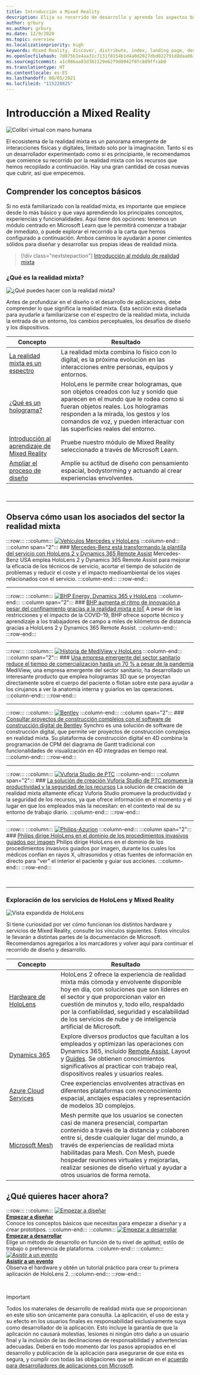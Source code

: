 ```yaml
---
title: Introducción a Mixed Reality
description: Elija su recorrido de desarrollo y aprenda los aspectos básicos sobre la teoría de la realidad mixta, su desarrollo y los casos de uso comunes.
author: grbury
ms.author: grbury
ms.date: 12/9/2020
ms.topic: overview
ms.localizationpriority: high
keywords: Mixed Reality, discover, distribute, index, landing page, design, development, tutorials, sample apps, fundamentals, case studies, resources, HoloLens how-to, Open source projects, mixed reality headset, windows mixed reality headset, virtual reality headset
ms.openlocfilehash: 7d875b1e4aa31c7131f8154b1d4a0d2027dbd022791d8daa06169aa0fcb51b55
ms.sourcegitcommit: a1c086aa83d381129e62f9d8942f0fc889ffcab0
ms.translationtype: HT
ms.contentlocale: es-ES
ms.lasthandoff: 08/05/2021
ms.locfileid: "115228825"
---
```

# <a name="get-started-with-mixed-reality"></a>Introducción a Mixed Reality

![Colibrí virtual con mano humana](images/01_MixedReality.png)

El ecosistema de la realidad mixta es un panorama emergente de interacciones físicas y digitales, limitado solo por la imaginación. Tanto si es un desarrollador experimentado como si es principiante, le recomendamos que comience su recorrido por la realidad mixta con los recursos que hemos recopilado a continuación. Hay una gran cantidad de cosas nuevas que cubrir, así que empecemos. 

## <a name="understand-the-basics"></a>Comprender los conceptos básicos

Si no está familiarizado con la realidad mixta, es importante que empiece desde lo más básico y que vaya aprendiendo los principales conceptos, experiencias y funcionalidades. Aquí tiene dos opciones: tenemos un módulo centrado en Microsoft Learn que le permitirá comenzar a trabajar de inmediato, o puede explorar el recorrido a la carta que hemos configurado a continuación. Ambos caminos le ayudarán a poner cimientos sólidos para diseñar y desarrollar sus propias ideas de realidad mixta.

> [!div class="nextstepaction"]
> [Introducción al módulo de realidad mixta](/learn/modules/intro-to-mixed-reality)

### <a name="what-is-mixed-reality"></a>¿Qué es la realidad mixta?

![¿Qué puedes hacer con la realidad mixta?](images/HLS19_remoteAssistHologram_001.jpg)

Antes de profundizar en el diseño o el desarrollo de aplicaciones, debe comprender lo que significa la realidad mixta. Esta sección está diseñada para ayudarle a familiarizarse con el espectro de la realidad mixta, incluida la entrada de un entorno, los cambios perceptuales, los desafíos de diseño y los dispositivos. 

|  Concepto  |  Resultado  |
| --- | --- |
| [La realidad mixta es un espectro](../discover/mixed-reality.md) | La realidad mixta combina lo físico con lo digital, es la próxima evolución en las interacciones entre personas, equipos y entornos. |
| [¿Qué es un holograma?](../discover/hologram.md) | HoloLens le permite crear hologramas, que son objetos creados con luz y sonido que aparecen en el mundo que le rodea como si fueran objetos reales. Los hologramas responden a la mirada, los gestos y los comandos de voz, y pueden interactuar con las superficies reales del entorno. |
| [Introducción al aprendizaje de Mixed Reality](mr-learning-overview.md#general-modules) | Pruebe nuestro módulo de Mixed Reality seleccionado a través de Microsoft Learn. |
| [Ampliar el proceso de diseño](../discover/case-study-expanding-the-design-process-for-mixed-reality.md) | Amplíe su actitud de diseño con pensamiento espacial, bodystorming y actuando al crear experiencias envolventes.  |

<br>

---

## <a name="see-how-industry-partners-are-using-mixed-reality"></a>Observa cómo usan los asociados del sector la realidad mixta

:::row:::
    :::column:::
       [![Vehículos Mercedes y HoloLens](images/mercedes.png)](https://customers.microsoft.com/story/839709-mercedes-benz-automotive-holoLens-en-usa)
    :::column-end:::
    :::column span="2":::
        ### <a name="mercedes-benz-is-transforming-the-service-workforce-with-hololens-2-and-dynamics-365-remote-assist"></a>[Mercedes-Benz está transformando la plantilla del servicio con HoloLens 2 y Dynamics 365 Remote Assist](https://customers.microsoft.com/story/839709-mercedes-benz-automotive-holoLens-en-usa)
        Mercedes-Benz USA emplea HoloLens 2 y Dynamics 365 Remote Assist para mejorar la eficacia de los técnicos de servicio, acortar el tiempo de solución de problemas y reducir el coste y el impacto medioambiental de los viajes relacionados con el servicio.
    :::column-end:::
:::row-end:::

---

:::row:::
    :::column:::
       [![BHP Energy, Dynamics 365 y HoloLens](images/bhp.png)](https://customers.microsoft.com/story/850776-bhp-energy-dynamics-365-hololens)
    :::column-end:::
    :::column span="2":::
        ### <a name="bhp-increases-the-pace-of-innovation-despite-lockdown-with-mixed-reality-and-iot"></a>[BHP aumenta el ritmo de innovación a pesar del confinamiento gracias a la realidad mixta e IoT](https://customers.microsoft.com/story/850776-bhp-energy-dynamics-365-hololens)
        A pesar de las restricciones y el impacto de la COVID-19, BHP ofrece soporte técnico y aprendizaje a los trabajadores de campo a miles de kilómetros de distancia gracias a HoloLens 2 y Dynamics 365 Remote Assist.
    :::column-end:::
:::row-end:::

---

:::row:::
    :::column:::
       [![Historia de MediView y HoloLens](images/mediview.jpeg)](https://customers.microsoft.com/story/848966-mediview-mcs-story)
    :::column-end:::
    :::column span="2":::
        ### <a name="healthcare-startup-cuts-time-to-market-by-up-to-70-despite-pandemic"></a>[Una empresa emergente del sector sanitario reduce el tiempo de comercialización hasta un 70 % a pesar de la pandemia](https://customers.microsoft.com/story/848966-mediview-mcs-story)
        MediView, una empresa emergente del sector sanitario, ha desarrollado un interesante producto que emplea hologramas 3D que se proyectan directamente sobre el cuerpo del paciente o flotan sobre este para ayudar a los cirujanos a ver la anatomía interna y guiarlos en las operaciones.
    :::column-end:::
:::row-end:::

---

:::row:::
    :::column:::
       [![Bentley](images/Bentley-Synchro1.jpg)](https://binged.it/31AR3kP)
    :::column-end:::
    :::column span="2":::
        ### <a name="view-complex-construction-projects-with-bentleys-digital-construction-software"></a>[Consultar proyectos de construcción complejos con el software de construcción digital de Bentley](https://binged.it/31AR3kP)
        Synchro es una solución de software de construcción digital, que permite ver proyectos de construcción complejos en realidad mixta. Su plataforma de construcción digital en 4D combina la programación de CPM del diagrama de Gantt tradicional con funcionalidades de visualización en 4D integradas en tiempo real.
    :::column-end:::
:::row-end:::

---

:::row:::
    :::column:::
       [![Vuforia Studio de PTC](images/PTC-Vuforia-Studio1.jpg)](https://binged.it/31ARrjh)
    :::column-end:::
    :::column span="2":::
        ### <a name="ptcs-vuforia-studio-authoring-solution-promotes-workforce-productivity-and-safety"></a>[La solución de creación Vuforia Studio de PTC promueve la productividad y la seguridad de los recursos](https://binged.it/31ARrjh)
        La solución de creación de realidad mixta altamente eficaz Vuforia Studio promueve la productividad y la seguridad de los recursos, ya que ofrece información en el momento y el lugar en que los empleados más la necesitan: en el contexto real de su entorno de trabajo diario.
    :::column-end:::
:::row-end:::

---

:::row:::
    :::column:::
       [![Philips-Azurion](images/Philips-Azurion1.jpg)](https://binged.it/31B1RiR)
    :::column-end:::
    :::column span="2":::
        ### <a name="philips-is-piloting-hololens-in-the-domain-of-image-guided-invasive-procedures"></a>[Philips dirige HoloLens en el dominio de los procedimientos invasivos guiados por imagen](https://binged.it/31B1RiR)
        Philips dirige HoloLens en el dominio de los procedimientos invasivos guiados por imagen, durante los cuales los médicos confían en rayos X, ultrasonidos y otras fuentes de información en directo para "ver" el interior el paciente y guiar sus acciones.
    :::column-end:::
:::row-end:::

<br>

---

### <a name="explore-hololens-and-mixed-reality-services"></a>Exploración de los servicios de HoloLens y Mixed Reality

![Vista expandida de HoloLens](images/HoloLens2_ExplodedView_8k.png)

Si tiene curiosidad por ver cómo funcionan los distintos hardware y servicios de Mixed Reality, consulte los vínculos siguientes. Estos vínculos le llevarán a distintas partes de la documentación de Microsoft. Recomendamos agregarlos a los marcadores y volver aquí para continuar el recorrido de diseño y desarrollo.

|  Concepto  |  Resultado  |
| --- | --- |
| [Hardware de HoloLens](https://www.microsoft.com//hololens/hardware) | HoloLens 2 ofrece la experiencia de realidad mixta más cómoda y envolvente disponible hoy en día, con soluciones que son líderes en el sector y que proporcionan valor en cuestión de minutos y, todo ello, respaldado por la confiabilidad, seguridad y escalabilidad de los servicios de nube y de inteligencia artificial de Microsoft. |
| [Dynamics 365](https://dynamics.microsoft.com/mixed-reality/overview/) | Explore diversos productos que facultan a los empleados y optimizan las operaciones con Dynamics 365, incluido [Remote Assist](/dynamics365/mixed-reality/remote-assist/ra-overview), Layout y [Guides](/dynamics365/mixed-reality/guides/). Se obtienen conocimientos significativos al practicar con trabajo real, dispositivos reales y usuarios reales. |
| [Azure Cloud Services](../develop/mixed-reality-cloud-services.md) | Cree experiencias envolventes atractivas en diferentes plataformas con reconocimiento espacial, anclajes espaciales y representación de modelos 3D complejos. |
| [Microsoft Mesh](/mesh/overview) | Mesh permite que los usuarios se conecten casi de manera presencial, compartan contenido a través de la distancia y colaboren entre sí, desde cualquier lugar del mundo, a través de experiencias de realidad mixta habilitadas para Mesh. Con Mesh, puede hospedar reuniones virtuales y mejorarlas, realizar sesiones de diseño virtual y ayudar a otros usuarios de forma remota. |

## <a name="what-would-you-like-to-do-next"></a>¿Qué quieres hacer ahora?

:::row:::
    :::column:::
        [![Empezar a diseñar](images/icon-design.png)](../design/design.md)<br>
        **[Empezar a diseñar](../design/design.md)**<br>
        Conoce los conceptos básicos que necesitas para empezar a diseñar y a crear prototipos.
    :::column-end:::
    :::column:::
        [![Empezar a desarrollar](images/icon-developer.png)](../develop/development.md)<br>
        **[Empezar a desarrollar](../develop/development.md)**<br>
        Elige un método de desarrollo en función de tu nivel de aptitud, estilo de trabajo o preferencia de plataforma.
    :::column-end:::
    :::column:::
        [![Asistir a un evento](images/icon-calendar.jpg)](../whats-new/sf-academy-events.md)<br>
        **[Asistir a un evento](../whats-new/sf-academy-events.md)**<br>
        Observa el hardware y obtén un tutorial práctico para crear tu primera aplicación de HoloLens 2.
    :::column-end:::
:::row-end:::

<br>

>[!IMPORTANT]
>Todos los materiales de desarrollo de realidad mixta que se proporcionan en este sitio son únicamente para consulta. La aplicación, el uso de esta y su efecto en los usuarios finales es responsabilidad exclusivamente suya como desarrollador de la aplicación. Esto incluye la garantía de que la aplicación no causará molestias, lesiones ni ningún otro daño a un usuario final y la inclusión de las declinaciones de responsabilidad y advertencias adecuadas. Deberá en todo momento dar los pasos apropiados en el desarrollo y publicación de la aplicación para asegurarse de que esta es segura, y cumplir con todas las obligaciones que se indican en el [acuerdo para desarrolladores de aplicaciones con Microsoft](/legal/windows/agreements/app-developer-agreement).
